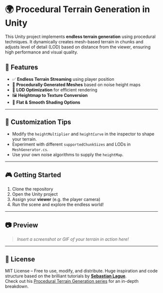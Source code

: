# 🌍 Procedural Terrain Generation in Unity

This Unity project implements **endless terrain generation** using procedural techniques. It dynamically creates mesh-based terrain in chunks and adjusts level of detail (LOD) based on distance from the viewer, ensuring high performance and visual quality.

## 🚀 Features

- ✅ **Endless Terrain Streaming** using player position  
- 🌄 **Procedurally Generated Meshes** based on noise height maps  
- 🧠 **LOD Optimization** for efficient rendering  
- 🖼️ **Heightmap to Texture Conversion**  
- 🎨 **Flat & Smooth Shading Options**

---

## 🧪 Customization Tips

- Modify the `heightMultiplier` and `heightCurve` in the inspector to shape your terrain.
- Experiment with different `supportedChunkSizes` and LODs in `MeshGenerator.cs`.
- Use your own noise algorithms to supply the `heightMap`.

---

## 🎮 Getting Started

1. Clone the repository
2. Open the Unity project
4. Assign your **viewer** (e.g. the player camera)
5. Run the scene and explore the endless world!

---

## 📷 Preview

> *Insert a screenshot or GIF of your terrain in action here!*

---

## 📄 License

MIT License – Free to use, modify, and distribute.
Huge inspiration and code structure based on the brilliant tutorials by **[Sebastian Lague](https://www.youtube.com/@SebastianLague)**.  
Check out his [Procedural Terrain Generation series](https://www.youtube.com/playlist?list=PLFt_AvWsXl0dohbtVgHDNmgZV_UY7xZv7) for an in-depth breakdown.
